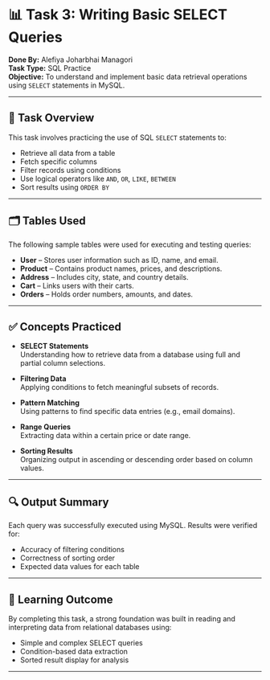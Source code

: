 # 📊 Task 3: Writing Basic SELECT Queries

**Done By:** Alefiya Joharbhai Managori  
**Task Type:** SQL Practice  
**Objective:** To understand and implement basic data retrieval operations using `SELECT` statements in MySQL.

---

## 📌 Task Overview

This task involves practicing the use of SQL `SELECT` statements to:

- Retrieve all data from a table
- Fetch specific columns
- Filter records using conditions
- Use logical operators like `AND`, `OR`, `LIKE`, `BETWEEN`
- Sort results using `ORDER BY`

---

## 🗂️ Tables Used

The following sample tables were used for executing and testing queries:

- **User** – Stores user information such as ID, name, and email.
- **Product** – Contains product names, prices, and descriptions.
- **Address** – Includes city, state, and country details.
- **Cart** – Links users with their carts.
- **Orders** – Holds order numbers, amounts, and dates.

---

## ✅ Concepts Practiced

- **SELECT Statements**  
  Understanding how to retrieve data from a database using full and partial column selections.

- **Filtering Data**  
  Applying conditions to fetch meaningful subsets of records.

- **Pattern Matching**  
  Using patterns to find specific data entries (e.g., email domains).

- **Range Queries**  
  Extracting data within a certain price or date range.

- **Sorting Results**  
  Organizing output in ascending or descending order based on column values.

---

## 🔍 Output Summary

Each query was successfully executed using MySQL. Results were verified for:

- Accuracy of filtering conditions  
- Correctness of sorting order  
- Expected data values for each table  

---

## 📘 Learning Outcome

By completing this task, a strong foundation was built in reading and interpreting data from relational databases using:

- Simple and complex SELECT queries  
- Condition-based data extraction  
- Sorted result display for analysis  

---



